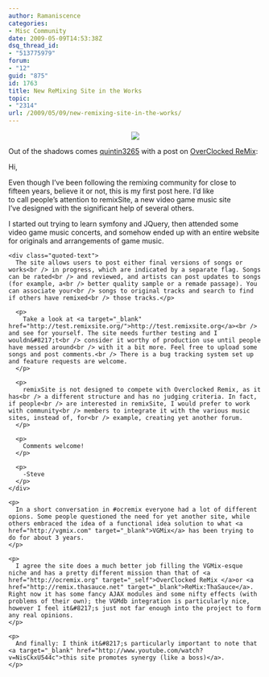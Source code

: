 ```yaml
---
author: Ramaniscence
categories:
- Misc Community
date: 2009-05-09T14:53:38Z
dsq_thread_id:
- "513775979"
forum:
- "12"
guid: "875"
id: 1763
title: New ReMixing Site in the Works
topic:
- "2314"
url: /2009/05/09/new-remixing-site-in-the-works/
---
```


<div align="center">
  <img border="0" src="http://test.remixsite.org/filestore/sitelogos/sitelogoalt.gif" />
</div>

Out of the shadows comes [quintin3265](http://www.ocremix.org/forums/member.php?u=29068) with a post on <a href="http://www.ocremix.org/forums/showthread.php?p=544438#544438" target="_blank">OverClocked ReMix</a>:

<div class="quoted-text">
  Hi,</p> 
  
  <p>
    Even though I&#8217;ve been following the remixing community for close to<br /> fifteen years, believe it or not, this is my first post here. I&#8217;d like<br /> to call people&#8217;s attention to remixSite, a new video game music site<br /> I&#8217;ve designed with the significant help of several others.
  </p>
  
  <p>
    I started out trying to learn symfony and JQuery, then attended some<br /> video game music concerts, and somehow ended up with an entire website<br /> for originals and arrangements of game music. </div> 
    
    <div class="quoted-text">
      The site allows users to post either final versions of songs or works<br /> in progress, which are indicated by a separate flag. Songs can be rated<br /> and reviewed, and artists can post updates to songs (for example, a<br /> better quality sample or a remade passage). You can associate your<br /> songs to original tracks and search to find if others have remixed<br /> those tracks.</p> 
      
      <p>
        Take a look at <a target="_blank" href="http://test.remixsite.org/">http://test.remixsite.org</a><br /> and see for yourself. The site needs further testing and I wouldn&#8217;t<br /> consider it worthy of production use until people have messed around<br /> with it a bit more. Feel free to upload some songs and post comments.<br /> There is a bug tracking system set up and feature requests are welcome.
      </p>
      
      <p>
        remixSite is not designed to compete with Overclocked Remix, as it has<br /> a different structure and has no judging criteria. In fact, if people<br /> are interested in remixSite, I would prefer to work with community<br /> members to integrate it with the various music sites, instead of, for<br /> example, creating yet another forum.
      </p>
      
      <p>
        Comments welcome!
      </p>
      
      <p>
        -Steve
      </p>
    </div>
    
    <p>
      In a short conversation in #ocremix everyone had a lot of different opions. Some people questioned the need for yet another site, while others embraced the idea of a functional idea solution to what <a href="http://vgmix.com" target="_blank">VGMix</a> has been trying to do for about 3 years.
    </p>
    
    <p>
      I agree the site does a much better job filling the VGMix-esque niche and has a pretty different mission than that of <a href="http://ocremix.org" target="_self">OverClocked ReMix </a>or <a href="http://remix.thasauce.net" target="_blank">ReMix:ThaSauce</a>. Right now it has some fancy AJAX modules and some nifty effects (with problems of their own); the VGMdb integration is particularly nice, however I feel it&#8217;s just not far enough into the project to form any real opinions.
    </p>
    
    <p>
      And finally: I think it&#8217;s particularly important to note that <a target="_blank" href="http://www.youtube.com/watch?v=NisCkxU544c">this site promotes synergy (like a boss)</a>.
    </p>
